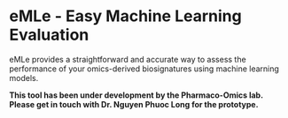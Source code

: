# eMLe - Easy Machine Learning Evaluation

eMLe provides a straightforward and accurate way to assess the performance of your omics-derived biosignatures using machine learning models.

**This tool has been under development by the Pharmaco-Omics lab. Please get in touch with Dr. Nguyen Phuoc Long for the prototype.**
